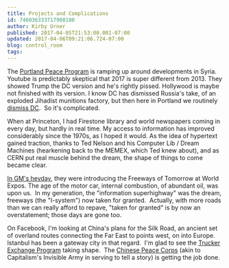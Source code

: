 ```yaml
---
title: Projects and Complications
id: 746036333717908180
author: Kirby Urner
published: 2017-04-05T21:53:00.001-07:00
updated: 2017-04-06T09:21:06.724-07:00
blog: control_room
tags: 
---
```


The [Portland Peace Program](https://www.facebook.com/groups/831952306896128/) is ramping up around developments in Syria. Youtube is predictably skeptical that 2017 is super different from 2013. They showed Trump the DC version and he's rightly pissed. Hollywood is maybe not finished with its version. I know DC has dismissed Russia's take, of an exploded Jihadist munitions factory, but then here in Portland we routinely [dismiss DC](http://controlroom.blogspot.com/2013/08/city-of-morons.html).  So it's complicated.

When at Princeton, I had Firestone library and world newspapers coming in every day, but hardly in real time. My access to information has improved considerably since the 1970s, as I hoped it would. As the idea of hypertext gained traction, thanks to Ted Nelson and his Computer Lib / Dream Machines (hearkening back to the MEMEX, which Ted knew about), and as CERN put real muscle behind the dream, the shape of things to come became clear.

[In GM's heyday](http://controlroom.blogspot.com/2008/05/american-look-movie-review.html), they were introducing the Freeways of Tomorrow at World Expos. The age of the motor car, internal combustion, of abundant oil, was upon us.  In my generation, the "information superhighway" was the dream, freeways (the "I-system") now taken for granted.  Actually, with more roads than we can really afford to repave, "taken for granted" is by now an overstatement; those days are gone too.

On Facebook, I'm looking at China's plans for the Silk Road, an ancient set of overland routes connecting the Far East to points west, on into Europe.  Istanbul has been a gateway city in that regard.  I'm glad to see the [Trucker Exchange Program](http://controlroom.blogspot.com/2017/04/spring-appears.html) taking shape.  The [Chinese Peace Corps](http://controlroom.blogspot.com/2006/05/making-coffee.html) (akin to Capitalism's Invisible Army in serving to tell a story) is getting the job done.